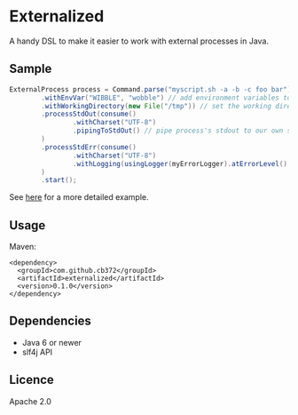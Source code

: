 Externalized
=====

A handy DSL to make it easier to work with external processes in Java.

Sample
-----

````java
ExternalProcess process = Command.parse("myscript.sh -a -b -c foo bar")
        .withEnvVar("WIBBLE", "wobble") // add environment variables to the process's environment
        .withWorkingDirectory(new File("/tmp")) // set the working directory
        .processStdOut(consume()
                .withCharset("UTF-8")
                .pipingToStdOut() // pipe process's stdout to our own stdout
        )
        .processStdErr(consume()
                .withCharset("UTF-8")
                .withLogging(usingLogger(myErrorLogger).atErrorLevel().withPrefix("Error in script!! - "))
        )
        .start();
````

See [here](src/test/java/com/github/cb372/util/sample/ExternalProcessSample.java) for a more detailed example.

Usage
-----

Maven:

````
<dependency>
  <groupId>com.github.cb372</groupId>
  <artifactId>externalized</artifactId>
  <version>0.1.0</version>
</dependency>
````

Dependencies
-----

* Java 6 or newer
* slf4j API

Licence
-----

Apache 2.0
